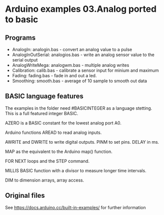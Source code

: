 # Arduino examples 03.Analog ported to basic

## Programs 

- AnalogIn: analogin.bas - convert an analog value to a pulse
- AnalogInOutSerial: analogios.bas - write an analog sensor value to the serial output
- AnalogWriteMega: analogwm.bas - multiple analog writes 
- Calibration: calib.bas - calibrate a sensor input for minium and maximum
- Fading: fading.bas - fade in and out a led.
- Smoothing: smooth.bas - average of 10 sample to smooth out data

## BASIC language features 

The examples in the folder need #BASICINTEGER as a language stetting. This is a full featured integer BASIC.

AZERO is a BASIC constant for the lowest analog port A0. 

Arduino functions AREAD to read analog inputs. 

AWRITE and DWRITE to write digital outputs. PINM to set pins. DELAY in ms.

MAP as the equivalent to the Arduino map() function.

FOR NEXT loops and the STEP command.

MILLIS BASIC function with a divisor to measure longer time intervals.

DIM to dimension arrays, array access.

## Original files

See https://docs.arduino.cc/built-in-examples/ for further information
